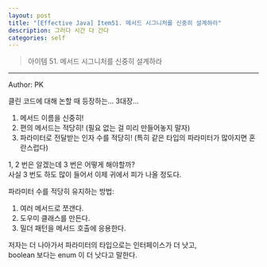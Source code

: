```yaml
---
layout: post
title: "[Effective Java] Item51. 메서드 시그니처를 신중히 설계하라"
description: 그러다 시간 다 간다
categories: self
---
```


> 아이템 51. 메서드 시그니처를 신중히 설계하라

-----

Author: PK

클린 코드에 대해 논할 때 등장하는... 3대장...

1. 메서드 이름을 신중히!
2. 편의 메서드는 적당히! (필요 없는 걸 미리 만들어놓지 말자)
3. 파라미터로 전달받는 인자 수를 적당히! (특히 같은 타입의 파라미터가 많아지면 혼란스럽다)

1, 2 번은 알겠는데 3 번은 어떻게 해야할까?<br>
사실 3 번도 하도 많이 들어서 이제 귀에서 피가 나올 정도다.<br>

파라미터 수를 적당히 유지하는 방법:
1. 여러 메서드로 쪼갠다.
2. 도우미 클래스를 만든다.
3. 밀더 패턴을 메서드 호출에 응용한다.

저자는 더 나아가서 파라미터의 타입으로는 인터페이스가 더 낫고,<br>
boolean 보다는 enum 이 더 낫다고 말한다.
